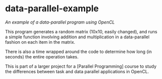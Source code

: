 data-parallel-example
=====================

*An example of a data-parallel program using OpenCL*

This program generates a random matrix (10x10, easily changed), and runs a simple function involving addition and multiplication in a data-parallel fashion on each item in the matrix.

There is also a time wrapped around the code to determine how long (in seconds) the entire operation takes.

This is part of a larger project for a [Parallel Programming] course to study the differences between task and data parallel applications in OpenCL.
